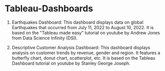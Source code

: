# Tableau-Dashboards
1) Earthquakes Dashboard:
    This dashboard displays data on global Earthquakes that occurred from July 11, 2022 to August 10, 2022. 
    It is based on the "Tableau made easy" tutorial on youtube by Andrew Jones from Data Science Infinity (DSI). 

2) Descriptive Customer Analysis Dashboard:
    This dashboard displays analysis on customer trends by revenue, gender and region. It features a butterfly chart, donut chart, scatterplot, etc.
    It is based on the Tableau Dashboard tutorial on youtube by Stanley George Joseph. 
